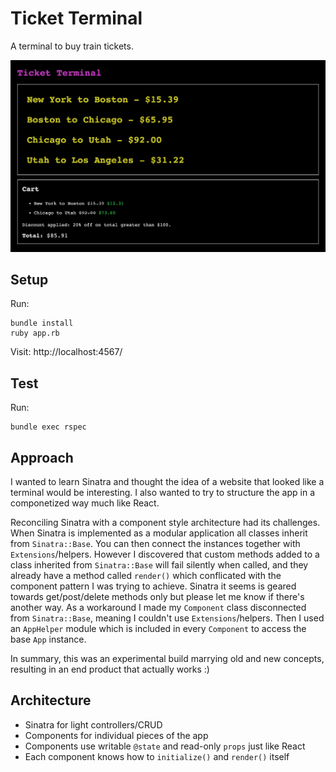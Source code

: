 # Ticket Terminal

A terminal to buy train tickets.

<p align="center">
  <img src="./assets/screenshot.png" raw=true style="margin-left: auto; margin-right: auto;"/>
</p>

## Setup

Run:
```
bundle install
ruby app.rb
```

Visit:
http://localhost:4567/

## Test

Run:
```
bundle exec rspec
```

## Approach

I wanted to learn Sinatra and thought the idea of a website that looked like a terminal would be interesting.
I also wanted to try to structure the app in a componetized way much like React.

Reconciling Sinatra with a component style architecture had its challenges.
When Sinatra is implemented as a modular application all classes inherit from `Sinatra::Base`.
You can then connect the instances together with `Extensions`/helpers.
However I discovered that custom methods added to a class inherited from `Sinatra::Base` will fail silently when called,
and they already have a method called `render()` which conflicated with the component pattern I was trying to achieve.
Sinatra it seems is geared towards get/post/delete methods only but please let me know if there's another way.
As a workaround I made my `Component` class disconnected from `Sinatra::Base`, meaning I couldn't use `Extensions`/helpers.
Then I used an `AppHelper` module which is included in every `Component` to access the base `App` instance.

In summary, this was an experimental build marrying old and new concepts, resulting in an end product that actually works :)

## Architecture

* Sinatra for light controllers/CRUD
* Components for individual pieces of the app
* Components use writable `@state` and read-only `props` just like React
* Each component knows how to `initialize()` and `render()` itself
